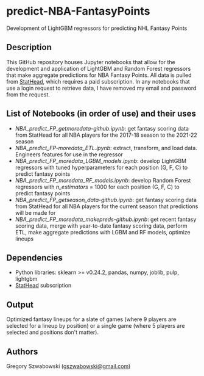 # predict-NBA-FantasyPoints
Development of LightGBM regressors for predicting NHL Fantasy Points

## Description

This GitHub repository houses Jupyter notebooks that allow for the development and application of LightGBM and Random Forest regressors that make aggregate predictions for NBA Fantasy Points. All data is pulled from [StatHead](https://stathead.com/), which requires a paid subscription. In any notebooks that use a login request to retrieve data, I have removed my email and password from the request.

## List of Notebooks (in order of use) and their uses
* *NBA_predict_FP_getmoredata-github.ipynb*: get fantasy scoring data from StatHead for all NBA players for the 2017-18 season to the 2021-22 season
* *NBA_predict_FP-moredata_ETL.ipynb*: extract, transform, and load data. Engineers features for use in the regressor
* *NBA_predict_FP_moredata_LGBM_models.ipynb*: develop LightGBM regressors with tuned hyperparameters for each position (G, F, C) to predict fantasy points
* *NBA_predict_FP_moredata_RF_models.ipynb*: develop Random Forest regressors with *n_estimators* = 1000 for each position (G, F, C) to predict fantasy points
* *NBA_predict_FP_getseason_data-github.ipynb*: get fantasy scoring data from StatHead for all NBA players for the current season that predictions will be made for
* *NBA_predict_FP_moredata_makepreds-github.ipynb*: get recent fantasy scoring data, merge with year-to-date fantasy scoring data, perform ETL, make aggregate predictions with LGBM and RF models, optimize lineups


## Dependencies

* Python libraries: sklearn >= v0.24.2, pandas, numpy, joblib, pulp, lightgbm
* [StatHead](https://stathead.com/) subscription

## Output

Optimized fantasy lineups for a slate of games (where 9 players are selected for a lineup by position) or a single game (where 5 players are selected and positions don't matter).

## Authors

Gregory Szwabowski (gszwabowski@gmail.com)
